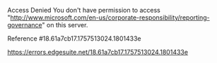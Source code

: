Access Denied
You don't have permission to access "http://www.microsoft.com/en-us/corporate-responsibility/reporting-governance" on this server.

Reference #18.61a7cb17.1757513024.1801433e

https://errors.edgesuite.net/18.61a7cb17.1757513024.1801433e